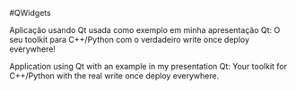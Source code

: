#QWidgets

Aplicação usando Qt usada como exemplo em minha
apresentação Qt: O seu toolkit para C++/Python com 
o verdadeiro write once deploy everywhere!

Application using Qt with an example in my presentation
Qt: Your toolkit for C++/Python with the real write once
deploy everywhere.
